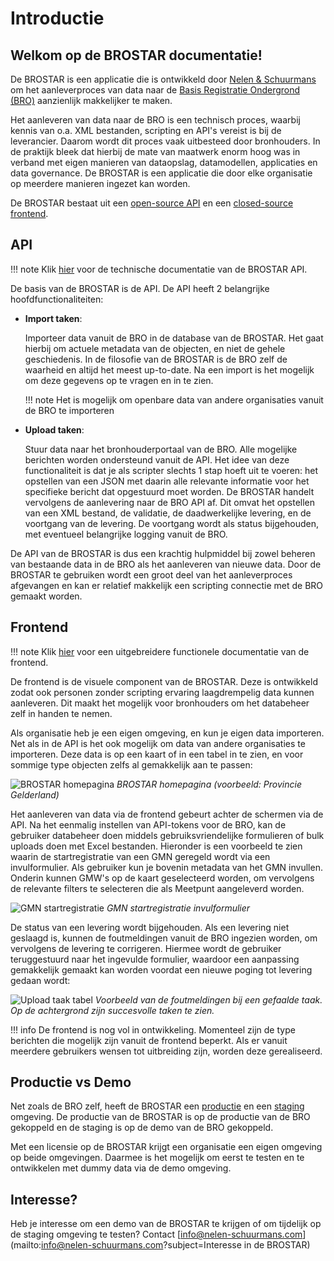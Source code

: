 # Introductie

## Welkom op de BROSTAR documentatie!

De BROSTAR is een applicatie die is ontwikkeld door [Nelen & Schuurmans](https://nelen-schuurmans.nl/) om het aanleverproces van data naar de [Basis Registratie Ondergrond (BRO)](https://basisregistratieondergrond.nl/) aanzienlijk makkelijker te maken.

Het aanleveren van data naar de BRO is een technisch proces, waarbij kennis van o.a. XML bestanden, scripting en API's vereist is bij de leverancier. Daarom wordt dit proces vaak uitbesteed door bronhouders. In de praktijk bleek dat hierbij de mate van maatwerk enorm hoog was in verband met eigen manieren van dataopslag, datamodellen, applicaties en data governance. De BROSTAR is een applicatie die door elke organisatie op meerdere manieren ingezet kan worden.

De BROSTAR bestaat uit een [open-source API](https://github.com/nens/brostar-api) en een [closed-source frontend](https://www.brostar.nl/).

## API

!!! note
Klik [hier](api.md) voor de technische documentatie van de BROSTAR API.

De basis van de BROSTAR is de API. De API heeft 2 belangrijke hoofdfunctionaliteiten:

-   **Import taken**:

    Importeer data vanuit de BRO in de database van de BROSTAR. Het gaat hierbij om actuele metadata van de objecten, en niet de gehele geschiedenis. In de filosofie van de BROSTAR is de BRO zelf de waarheid en altijd het meest up-to-date. Na een import is het mogelijk om deze gegevens op te vragen en in te zien.

    !!! note
    Het is mogelijk om openbare data van andere organisaties vanuit de BRO te importeren

-   **Upload taken**:

    Stuur data naar het bronhouderportaal van de BRO. Alle mogelijke berichten worden ondersteund vanuit de API. Het idee van deze functionaliteit is dat je als scripter slechts 1 stap hoeft uit te voeren: het opstellen van een JSON met daarin alle relevante informatie voor het specifieke bericht dat opgestuurd moet worden. De BROSTAR handelt vervolgens de aanlevering naar de BRO API af. Dit omvat het opstellen van een XML bestand, de validatie, de daadwerkelijke levering, en de voortgang van de levering. De voortgang wordt als status bijgehouden, met eventueel belangrijke logging vanuit de BRO.

De API van de BROSTAR is dus een krachtig hulpmiddel bij zowel beheren van bestaande data in de BRO als het aanleveren van nieuwe data. Door de BROSTAR te gebruiken wordt een groot deel van het aanleverproces afgevangen en kan er relatief makkelijk een scripting connectie met de BRO gemaakt worden.

## Frontend

!!! note
Klik [hier](frontend.md) voor een uitgebreidere functionele documentatie van de frontend.

De frontend is de visuele component van de BROSTAR. Deze is ontwikkeld zodat ook personen zonder scripting ervaring laagdrempelig data kunnen aanleveren. Dit maakt het mogelijk voor bronhouders om het databeheer zelf in handen te nemen.

Als organisatie heb je een eigen omgeving, en kun je eigen data importeren. Net als in de API is het ook mogelijk om data van andere organisaties te importeren. Deze data is op een kaart of in een tabel in te zien, en voor sommige type objecten zelfs al gemakkelijk aan te passen:

![BROSTAR homepagina](assets/frontend_homepage.png)
_BROSTAR homepagina (voorbeeld: Provincie Gelderland)_

Het aanleveren van data via de frontend gebeurt achter de schermen via de API. Na het eenmalig instellen van API-tokens voor de BRO, kan de gebruiker databeheer doen middels gebruiksvriendelijke formulieren of bulk uploads doen met Excel bestanden. Hieronder is een voorbeeld te zien waarin de startregistratie van een GMN geregeld wordt via een invulformulier. Als gebruiker kun je bovenin metadata van het GMN invullen. Onderin kunnen GMW's op de kaart geselecteerd worden, om vervolgens de relevante filters te selecteren die als Meetpunt aangeleverd worden.

![GMN startregistratie](assets/frontend_create_gmn.png)
_GMN startregistratie invulformulier_

De status van een levering wordt bijgehouden. Als een levering niet geslaagd is, kunnen de foutmeldingen vanuit de BRO ingezien worden, om vervolgens de levering te corrigeren. Hiermee wordt de gebruiker teruggestuurd naar het ingevulde formulier, waardoor een aanpassing gemakkelijk gemaakt kan worden voordat een nieuwe poging tot levering gedaan wordt:

![Upload taak tabel](assets/frontend_upload_task_table.png)
_Voorbeeld van de foutmeldingen bij een gefaalde taak. Op de achtergrond zijn succesvolle taken te zien._

!!! info
De frontend is nog vol in ontwikkeling. Momenteel zijn de type berichten die mogelijk zijn vanuit de frontend beperkt. Als er vanuit meerdere gebruikers wensen tot uitbreiding zijn, worden deze gerealiseerd.

## Productie vs Demo

Net zoals de BRO zelf, heeft de BROSTAR een [productie](https://www.brostar.nl/) en een [staging](https://www.staging.brostar.nl/) omgeving. De productie van de BROSTAR is op de productie van de BRO gekoppeld en de staging is op de demo van de BRO gekoppeld.

Met een licensie op de BROSTAR krijgt een organisatie een eigen omgeving op beide omgevingen. Daarmee is het mogelijk om eerst te testen en te ontwikkelen met dummy data via de demo omgeving.

## Interesse?

Heb je interesse om een demo van de BROSTAR te krijgen of om tijdelijk op de staging omgeving te testen? Contact [info@nelen-schuurmans.com](mailto:info@nelen-schuurmans.com?subject=Interesse in de BROSTAR)
